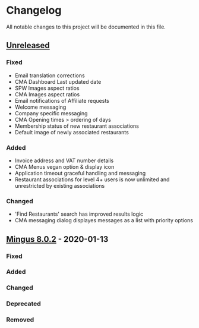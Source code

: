 # Changelog
All notable changes to this project will be documented in this file.

## [Unreleased]

### Fixed 
- Email translation corrections
- CMA Dashboard Last updated date
- SPW Images aspect ratios
- CMA Images aspect ratios
- Email notifications of Affiliate requests
- Welcome messaging
- Company specific messaging
- CMA Opening times > ordering of days
- Membership status of new restaurant associations
- Default image of newly associated restaurants

### Added
- Invoice address and VAT number details
- CMA Menus vegan option & display icon
- Application timeout graceful handling and messaging
- Restaurant associations for level 4+ users is now unlimited and unrestricted by existing associations

### Changed
- 'Find Restaurants' search has improved results logic
- CMA messaging dialog displayes messages as a list with priority options


## [Mingus 8.0.2] - 2020-01-13
### Fixed
### Added
### Changed
### Deprecated
### Removed

[Unreleased]: https://rc-app-cma-staging.herokuapp.com/
[Mingus 8.0.2]: https://github.com/RDLtd/rc-app-cma/compare/master...Mingus


